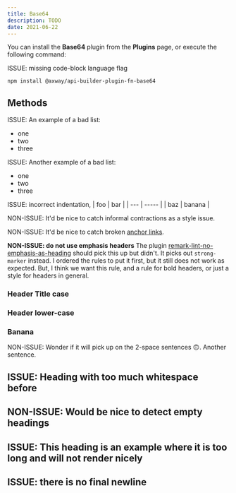 ```yaml
---
title: Base64
description: TODO
date: 2021-06-22
---
```


You can install the **Base64** plugin from the **Plugins** page, or execute the following command:

ISSUE: missing code-block language flag
```
npm install @axway/api-builder-plugin-fn-base64
```

## Methods
ISSUE: An example of a bad list:
* one
* two
* three

ISSUE: Another example of a bad list:
- one
- two
- three

ISSUE: incorrect indentation,
 | foo | bar |
 | --- | ----- |
 | baz | banana |

NON-ISSUE: It'd be nice to catch informal contractions as a style issue.

NON-ISSUE: It'd be nice to catch broken [anchor links](#methodz).

__NON-ISSUE: do not use emphasis headers__
The plugin [remark-lint-no-emphasis-as-heading](https://www.npmjs.com/package/remark-lint-no-emphasis-as-heading) should pick this up but didn't. It picks out `strong-marker` instead. I ordered the rules to put it first, but it still does not work as expected. But, I think we want this rule, and a rule for bold headers, or just a style for headers in general.

### Header Title case

### Header lower-case

### Banana
NON-ISSUE: Wonder if it will pick up on the 2-space sentences :upside_down_face:.  Another sentence.

## ISSUE: Heading with too much whitespace before

## NON-ISSUE: Would be nice to detect empty headings

## ISSUE: This heading is an example where it is too long and will not render nicely

## ISSUE: there is no final newline